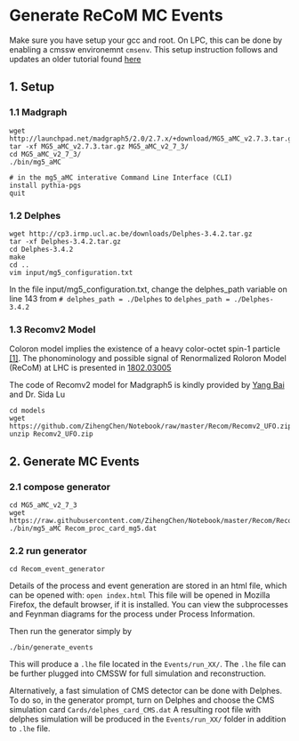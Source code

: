 # Generate ReCoM MC Events
Make sure you have setup your gcc and root. On LPC, this can be done by enabling a cmssw environemnt `cmsenv`.
This setup instruction follows and updates an older tutorial found [here](https://twiki.cern.ch/twiki/bin/view/CMSPublic/MadgraphTutorial#Madgraph_and_Delphes_Tutorial)



## 1. Setup

### 1.1 Madgraph
```
wget http://launchpad.net/madgraph5/2.0/2.7.x/+download/MG5_aMC_v2.7.3.tar.gz
tar -xf MG5_aMC_v2.7.3.tar.gz MG5_aMC_v2_7_3/
cd MG5_aMC_v2_7_3/
./bin/mg5_aMC

# in the mg5_aMC interative Command Line Interface (CLI)
install pythia-pgs
quit
```

### 1.2 Delphes

```
wget http://cp3.irmp.ucl.ac.be/downloads/Delphes-3.4.2.tar.gz
tar -xf Delphes-3.4.2.tar.gz
cd Delphes-3.4.2
make
cd ..
vim input/mg5_configuration.txt
```
In the file input/mg5_configuration.txt, change the delphes_path variable on line 143 from `# delphes_path = ./Delphes` to `delphes_path = ./Delphes-3.4.2`

### 1.3 Recomv2 Model

Coloron model implies the existence of a heavy color-octet spin-1 particle [[1]](https://www.sciencedirect.com/science/article/pii/037026939191061Y).
The phonominology and possible signal of Renormalized Roloron Model (ReCoM) at LHC is presented in [1802.03005](https://arxiv.org/abs/1802.03005)

The code of Recomv2 model for Madgraph5 is kindly provided by [Yang Bai](https://pages.physics.wisc.edu/~yangbai/Home.html) and Dr. Sida Lu

```
cd models
wget https://github.com/ZihengChen/Notebook/raw/master/Recom/Recomv2_UFO.zip
unzip Recomv2_UFO.zip
```

## 2. Generate MC Events

### 2.1 compose generator

```
cd MG5_aMC_v2_7_3
wget https://raw.githubusercontent.com/ZihengChen/Notebook/master/Recom/Recom_proc_card_mg5.dat
./bin/mg5_aMC Recom_proc_card_mg5.dat
```



### 2.2 run generator
```
cd Recom_event_generator
```

Details of the process and event generation are stored in an html file, which can be opened with: `open index.html`
This file will be opened in Mozilla Firefox, the default browser, if it is installed. 
You can view the subprocesses and Feynman diagrams for the process under Process Information.


Then run the generator simply by
```
./bin/generate_events
```
This will produce a `.lhe` file located in the `Events/run_XX/`. The `.lhe` file can be further plugged into CMSSW for full simulation and reconstruction.

Alternatively, a fast simulation of CMS detector can be done with Delphes. To do so, in the generator prompt, turn on Delphes and choose the CMS simulation card `Cards/delphes_card_CMS.dat`
A resulting root file with delphes simulation will be produced in the `Events/run_XX/` folder in addition to `.lhe` file.


